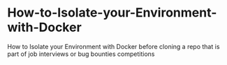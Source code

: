 # How-to-Isolate-your-Environment-with-Docker
How to Isolate your Environment with Docker before cloning a repo that is part of job interviews or bug bounties competitions
